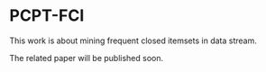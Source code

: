 # PCPT-FCI
 This work is about mining frequent closed itemsets in data stream.
 
 The related paper will be published soon.
